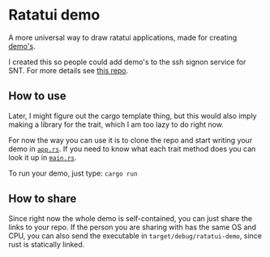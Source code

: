 # Ratatui demo
A more universal way to draw ratatui applications, made for creating [demo's](https://en.wikipedia.org/wiki/Demoscene).

I created this so people could add demo's to the ssh signon service for SNT.
For more details see [this repo](https://gitlab.snt.utwente.nl/jakub/memadd).

## How to use
Later, I might figure out the cargo template thing, but this would also imply making a library for the trait, which I am too lazy to do right now.

For now the way you can use it is to clone the repo and start writing your demo in [`app.rs`](./src/app.rs). 
If you need to know what each trait method does you can look it up in [`main.rs`](./src/main.rs). 

To run your demo, just type: `cargo run`

## How to share
Since right now the whole demo is self-contained, you can just share the links to your repo.
If the person you are sharing with has the same OS and CPU, you can also send the executable in `target/debug/ratatui-demo`, since rust is statically linked. 


